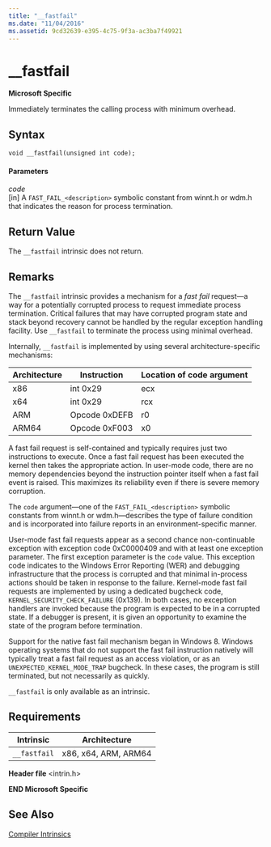```yaml
---
title: "__fastfail"
ms.date: "11/04/2016"
ms.assetid: 9cd32639-e395-4c75-9f3a-ac3ba7f49921
---
```

# __fastfail

**Microsoft Specific**

Immediately terminates the calling process with minimum overhead.

## Syntax

```
void __fastfail(unsigned int code);
```

#### Parameters

*code*<br/>
[in] A `FAST_FAIL_<description>` symbolic constant from winnt.h or wdm.h that indicates the reason for process termination.

## Return Value

The `__fastfail` intrinsic does not return.

## Remarks

The `__fastfail` intrinsic provides a mechanism for a *fast fail* request—a way for a potentially corrupted process to request immediate process termination. Critical failures that may have corrupted program state and stack beyond recovery cannot be handled by the regular exception handling facility. Use `__fastfail` to terminate the process using minimal overhead.

Internally, `__fastfail` is implemented by using several architecture-specific mechanisms:

|Architecture|Instruction|Location of code argument|
|------------------|-----------------|-------------------------------|
|x86|int 0x29|ecx|
|x64|int 0x29|rcx|
|ARM|Opcode 0xDEFB|r0|
|ARM64|Opcode 0xF003|x0|

A fast fail request is self-contained and typically requires just two instructions to execute. Once a fast fail request has been executed the kernel then takes the appropriate action. In user-mode code, there are no memory dependencies beyond the instruction pointer itself when a fast fail event is raised. This maximizes its reliability even if there is severe memory corruption.

The `code` argument—one of the `FAST_FAIL_<description>` symbolic constants from winnt.h or wdm.h—describes the type of failure condition and is incorporated into failure reports in an environment-specific manner.

User-mode fast fail requests appear as a second chance non-continuable exception with exception code 0xC0000409 and with at least one exception parameter. The first exception parameter is the `code` value. This exception code indicates to the Windows Error Reporting (WER) and debugging infrastructure that the process is corrupted and that minimal in-process actions should be taken in response to the failure. Kernel-mode fast fail requests are implemented by using a dedicated bugcheck code, `KERNEL_SECURITY_CHECK_FAILURE` (0x139). In both cases, no exception handlers are invoked because the program is expected to be in a corrupted state. If a debugger is present, it is given an opportunity to examine the state of the program before termination.

Support for the native fast fail mechanism began in Windows 8. Windows operating systems that do not support the fast fail instruction natively will typically treat a fast fail request as an access violation, or as an `UNEXPECTED_KERNEL_MODE_TRAP` bugcheck. In these cases, the program is still terminated, but not necessarily as quickly.

`__fastfail` is only available as an intrinsic.

## Requirements

|Intrinsic|Architecture|
|---------------|------------------|
|`__fastfail`|x86, x64, ARM, ARM64|

**Header file** \<intrin.h>

**END Microsoft Specific**

## See Also

[Compiler Intrinsics](../intrinsics/compiler-intrinsics.md)
